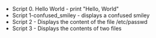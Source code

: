 + Script 0. Hello World - print "Hello, World"
+ Script 1-confused_smiley - displays a confused smiley 
+ Script 2 - Displays the content of the file /etc/passwd
+ Script 3 - Displays the contents of two files
